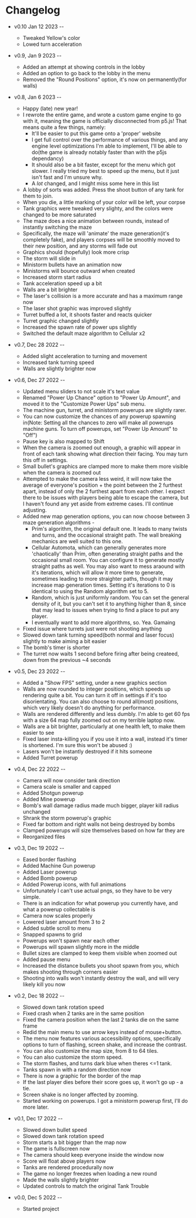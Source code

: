 # Changelog

- v0.10 Jan 12 2023 --
	- Tweaked Yellow's color
	- Lowed turn acceleration

- v0.9, Jan 9 2023 --
	- Added an attempt at showing controls in the lobby
	- Added an option to go back to the lobby in the menu
	- Removed the "Round Positions" option, it's now on permanently(for walls)

- v0.8, Jan 6 2023 --
	- Happy (late) new year!
	- I rewrote the entire game, and wrote a custom game engine to go with it, meaning the game is officially disconnected from p5.js! That means quite a few things, namely:
		- It'll be easier to put this game onto a 'proper' website
		- I get full control over the performance of various things, and any engine level optimizations I'm able to implement, I'll be able to do(the game is already notably faster than with the p5js dependancy)
		- It should also be a bit faster, except for the menu which got slower. I really tried my best to speed up the menu, but it just isn't fast and I'm unsure why.
		- A *lot* changed, and I might miss some here in this list
	- A lobby of sorts was added. Press the shoot button of any tank for them to join. 
	- When you die, a little marking of your color will be left, your corpse
	- Tank graphics were tweaked very slighty, and the colors were changed to be more saturated
	- The maze does a nice animation between rounds, instead of instantly switching the maze
	- Specifically, the maze will 'animate' the maze generation(it's completely fake), and players corpses will be smoothly moved to their new position, and any storms will fade out
	- Graphics should (hopefully) look more crisp
	- The storm will slide in
	- Ministorm bullets have an animation now
	- Ministorms will bounce outward when created
	- Increased storm start radius
	- Tank acceleration speed up a bit
	- Walls are a bit brighter
	- The laser's collision is a more accurate and has a maximum range now
	- The laser shot graphic was improved slightly
	- Turret buffed a lot, it shoots faster and reacts quicker
	- Turret graphic changed slightly
	- Increased the spawn rate of power ups slightly
	- Switched the default maze algorithm to Cellular x2

- v0.7, Dec 28 2022 --
	- Added slight acceleration to turning and movement
	- Increased tank turning speed
	- Walls are slightly brighter now

- v0.6, Dec 27 2022 --
	- Updated menu sliders to not scale it's text value
	- Renamed "Power Up Chance" option to "Power Up Amount", and moved it to the "Customize Power Ups" sub menu.
	- The machine gun, turret, and ministorm powerups are slightly rarer.
	- You can now customize the chances of any powerup spawning in(Note: Setting all the chances to zero will make all powerups machine guns. To turn off powerups, set "Power Up Amount" to "Off")
	- Pause key is also mapped to Shift
	- When the camera is zoomed out enough, a graphic will appear in front of each tank showing what direction their facing. You may turn this off in settings.
	- Small bullet's graphics are clamped more to make them more visible when the camera is zoomed out
	- Attempted to make the camera less weird, it will now take the average of everyone's position + the point between the 2 furthest apart, instead of only the 2 furthest apart from each other. I expect there to be issues with players being able to escape the camera, but I haven't found any yet aside from extreme cases. I'll continue adjusting.
	- Added new map generation options, you can now choose between 3 maze generation algorithms -
		- Prim's algorithm, the original default one. It leads to many twists and turns, and the occasional straight path. The wall breaking mechanics are well suited to this one.
		- Cellular Automota, which can generally generates more 'chaotically' than Prim, often generating straight paths and the occasional small room. You can configure it to generate mostly straight paths as well. You may also want to mess araound with it's iterations, which will allow it more time to generate, sometimes leading to more straighter paths, though it may increase map generation times. Setting it's iterations to 0 is identical to using the Random algorithm set to 5.
		- Random, which is just uniformly random. You can set the general density of it, but you can't set it to anything higher than 8, since that may lead to issues when trying to find a place to put any player.
		- I eventually want to add more algorithms, so. Yea. Gamaing
	- Fixed issue where turrets just were not shooting anything
	- Slowed down tank turning speed(both normal and laser focus) slightly to make aiming a bit easier
	- The bomb's timer is shorter
	- The turret now waits 1 second before firing after being createed, down from the previous ~4 seconds

- v0.5, Dec 23 2022 --
	- Added a "Show FPS" setting, under a new graphics section
	- Walls are now rounded to integer positions, which speeds up rendering quite a bit. You can turn it off in settings if it's too disorientating. You can also choose to round all(most) positions, which very likely doesn't do anything for performance.
	- Walls are rendered differently and less dumbly. I'm able to get 60 fps with a size 64 map fully zoomed out on my terrible laptop now.
	- Walls are a bit brighter, particularly at one health left, to make them easier to see
	- Fixed laser insta-killing you if you use it into a wall, instead it's timer is shortened. I'm sure this won't be abused :)
	- Lasers won't be instantly destroyed if it hits someone
	- Added Turret powerup

- v0.4, Dec 22 2022 --
	- Camera will now consider tank direction
	- Camera scale is smaller and capped
	- Added Shotgun powerup
	- Added Mine powerup
	- Bomb's wall damage radius made much bigger, player kill radius unchanged
	- Shrank the storm powerup's graphic
	- Fixed far bottom and right walls not being destroyed by bombs
	- Clamped powerups will size themselves based on how far they are
	- Reorganized files

- v0.3, Dec 19 2022 --
	- Eased border flashing
	- Added Machine Gun powerup
	- Added Laser powerup
	- Added Bomb powerup
	- Added Powerup icons, with full animations
	- Unfortunately I can't use actual pngs, so they have to be very simple. 
	- There is an indication for what powerup you currently have, and what a powerup collectable is
	- Camera now scales properly
	- Lowered laser amount from 3 to 2
	- Added subtle scroll to menu
	- Snapped spawns to grid
	- Powerups won't spawn near each other
	- Powerups will spawn slightly more in the middle
	- Bullet sizes are clamped to keep them visible when zoomed out
	- Added pause menu
	- Increased the distance bullets you shoot spawn from you, which makes shooting through corners easier
	- Shooting into walls won't instantly destroy the wall, and will very likely kill you now

- v0.2, Dec 18 2022 --
	- Slowed down tank rotation speed
	- Fixed crash when 2 tanks are in the same position
	- Fixed the camera position when the last 2 tanks die on the same frame
	- Redid the main menu to use arrow keys instead of mouse+button.
	- The menu now features various accessibility options, specifically options to turn of flashing, screen shake, and increase the contrast. 
	- You can also customize the map size, from 8 to 64 tiles.
	- You can also customize the storm speed.
	- The storm flashes, and turns dark blue when theres <=1 tank. 
	- Tanks spawn in with a random direction now
	- There is now a graphic for the border of the map
	- If the last player dies before their score goes up, it won't go up - a tie.
	- Screen shake is no longer affected by zooming.
	- Started working on powerups. I got a ministorm powerup first, I'll do more later.

- v0.1, Dec 17 2022 --
	- Slowed down bullet speed
	- Slowed down tank rotation speed
	- Storm starts a bit bigger than the map now
	- The game is fullscreen now
	- The camera should keep everyone inside the window now
	- Score will float above players now
	- Tanks are rendered procedurally now
	- The game no longer freezes when loading a new round
	- Made the walls slightly brighter
	- Updated controls to match the original Tank Trouble
	
- v0.0, Dec 5 2022 --
	- Started project
